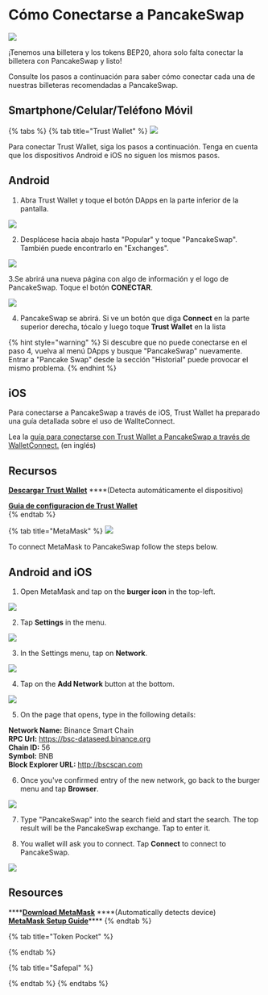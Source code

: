 # Cómo Conectarse a PancakeSwap

![](../.gitbook/assets/image%20%2840%29%20%281%29.png)

¡Tenemos una billetera y los tokens BEP20, ahora solo falta conectar la billetera con PancakeSwap y listo!   


Consulte los pasos a continuación para saber cómo conectar cada una de nuestras billeteras recomendadas a PancakeSwap.  


## Smartphone/Celular/Teléfono Móvil

{% tabs %}
{% tab title="Trust Wallet" %}
![](../.gitbook/assets/image%20%2870%29.png)

Para conectar Trust Wallet, siga los pasos a continuación. Tenga en cuenta que los dispositivos Android e iOS no siguen los mismos pasos.

## Android

1. Abra Trust Wallet y toque el botón DApps en la parte inferior de la pantalla.

![](../.gitbook/assets/image%20%2898%29.png)

2. Desplácese hacia abajo hasta "Popular" y toque "PancakeSwap". También puede encontrarlo en "Exchanges".

![](../.gitbook/assets/image%20%28138%29.png)

3.Se abrirá una nueva página con algo de información y el logo de PancakeSwap. Toque el botón **CONECTAR**.

![](../.gitbook/assets/image%20%28114%29.png)

4. PancakeSwap se abrirá. Si ve un botón que diga **Connect** en la parte superior derecha, tócalo y luego toque **Trust Wallet** en la lista

{% hint style="warning" %}
Si descubre que no puede conectarse en el paso 4, vuelva al menú DApps y busque "PancakeSwap" nuevamente. Entrar a "Pancake Swap" desde la sección "Historial" puede provocar el mismo problema.
{% endhint %}

## iOS

Para conectarse a PancakeSwap a través de iOS, Trust Wallet ha preparado una guía detallada sobre el uso de WallteConnect.

Lea la [guía para conectarse con Trust Wallet a PancakeSwap a través de WalletConnect.](https://community.trustwallet.com/t/using-walletconnect-to-access-pancakeswap/212307) \(en inglés\)  
  


## **Recursos**

[**Descargar Trust Wallet**](https://trustwallet.com/) ****\(Detecta automáticamente el dispositivo\)[ ](https://www.binance.com/en/blog/421499824684901157/How-to-Set-Up-and-Use-Trust-Wallet-for-Binance-Smart-Chain)

[**Guia de configuracion de Trust Wallet**](https://www.binance.com/es/blog/421499824684901157/C%C3%B3mo-configurar-y-usar-Trust-Wallet-en-Binance-Smart-Chain)  
{% endtab %}

{% tab title="MetaMask" %}
![](../.gitbook/assets/image%20%2833%29%20%283%29%20%284%29.png)

To connect MetaMask to PancakeSwap follow the steps below.

## Android and iOS

1. Open MetaMask and tap on the **burger icon** in the top-left.

![](../.gitbook/assets/image%20%2824%29.png)

2. Tap **Settings** in the menu.

![](../.gitbook/assets/image%20%2885%29.png)

3. In the Settings menu, tap on **Network**.

![](../.gitbook/assets/image%20%2843%29.png)

4. Tap on the **Add Network** button at the bottom.

![](../.gitbook/assets/image%20%2882%29.png)

5. On the page that opens, type in the following details:

**Network Name:** Binance Smart Chain  
**RPC Url:** https://bsc-dataseed.binance.org  
**Chain ID:** 56  
**Symbol:** BNB  
**Block Explorer URL:** http://bscscan.com

6. Once you've confirmed entry of the new network, go back to the burger menu and tap **Browser**.

![](../.gitbook/assets/image%20%2869%29.png)

7. Type "PancakeSwap" into the search field and start the search. The top result will be the PancakeSwap exchange. Tap to enter it.

8. You wallet will ask you to connect. Tap **Connect** to connect to PancakeSwap.

![](../.gitbook/assets/image%20%2866%29.png)



## Resources

\*\*\*\*[**Download MetaMask**](https://metamask.io/download.html) ****\(Automatically detects device\)  
[**MetaMask Setup Guide**](https://academy.binance.com/en/articles/connecting-metamask-to-binance-smart-chain)\*\*\*\*
{% endtab %}

{% tab title="Token Pocket" %}

{% endtab %}

{% tab title="Safepal" %}

{% endtab %}
{% endtabs %}


